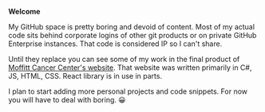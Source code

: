 **Welcome**

My GitHub space is pretty boring and devoid of content.  Most of my actual code sits behind corporate logins of other git products or on private GitHub Enterprise instances.  That code is considered IP so I can't share.

Until they replace you can see some of my work in the final product of [Moffitt Cancer Center's website](https://moffitt.org).  That website was written primarily in C#, JS, HTML, CSS.  React library is in use in parts. 

I plan to start adding more personal projects and code snippets.  For now you will have to deal with boring. &#128512;

